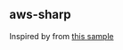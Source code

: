 ## aws-sharp

Inspired by from [this sample](https://docs.aws.amazon.com/lambda/latest/dg/with-s3-example-deployment-pkg.html)